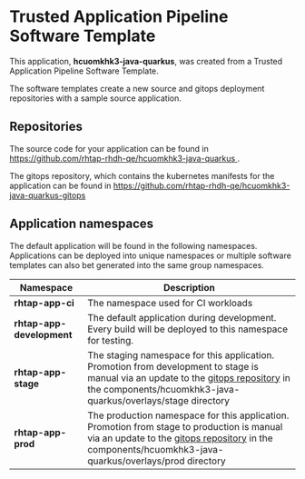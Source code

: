 # Trusted Application Pipeline Software Template

This application, **hcuomkhk3-java-quarkus**, was created from a Trusted Application Pipeline Software Template.

The software templates create a new source and gitops deployment repositories with a sample source application. 

## Repositories

The source code for your application can be found in [https://github.com/rhtap-rhdh-qe/hcuomkhk3-java-quarkus ](https://github.com/rhtap-rhdh-qe/hcuomkhk3-java-quarkus ).
 
The gitops repository, which contains the kubernetes manifests for the application can be found in 
[https://github.com/rhtap-rhdh-qe/hcuomkhk3-java-quarkus-gitops ](https://github.com/rhtap-rhdh-qe/hcuomkhk3-java-quarkus-gitops ) 

## Application namespaces 

The default application will be found in the following namespaces. Applications can be deployed into unique namespaces or multiple software templates can also bet generated into the same group namespaces.  

|  Namespace   |  Description   |  
| -------- | -------- |
| **rhtap-app-ci** | The namespace used for CI workloads |
| **rhtap-app-development** | The default application during development. Every build will be deployed to this namespace for testing. |
| **rhtap-app-stage** | The staging namespace for this application. Promotion from development to stage is manual via an update to the [gitops repository](https://github.com/rhtap-rhdh-qe/hcuomkhk3-java-quarkus-gitops ) in the components/hcuomkhk3-java-quarkus/overlays/stage directory |
| **rhtap-app-prod** | The production namespace for this application. Promotion from stage to production is manual via an update to the [gitops repository](https://github.com/rhtap-rhdh-qe/hcuomkhk3-java-quarkus-gitops ) in the components/hcuomkhk3-java-quarkus/overlays/prod directory |